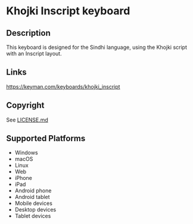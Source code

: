 Khojki Inscript keyboard
==============

Description
-----------
This keyboard is designed for the Sindhi language, using the Khojki script with an Inscript layout.

Links
-----
https://keyman.com/keyboards/khojki_inscript

Copyright
---------
See [LICENSE.md](LICENSE.md)

Supported Platforms
-------------------
 * Windows
 * macOS
 * Linux
 * Web
 * iPhone
 * iPad
 * Android phone
 * Android tablet
 * Mobile devices
 * Desktop devices
 * Tablet devices

